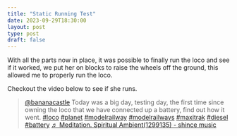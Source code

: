 ```yaml
---
title: "Static Running Test"
date: 2023-09-29T18:30:00
layout: post
type: post
draft: false
---
```


With all the parts now in place, it was possible to finally run the loco and see if it worked, we put her on blocks to raise the wheels off the ground, this allowed me to properly run the loco. 

Checkout the video below to see if she runs. 

<blockquote class="tiktok-embed" cite="https://www.tiktok.com/@bananacastle/video/7283926235716062497" data-video-id="7283926235716062497" style="max-width: 605px;min-width: 325px;" > <section> <a target="_blank" title="@bananacastle" href="https://www.tiktok.com/@bananacastle?refer=embed">@bananacastle</a> Today was a big day, testing day, the first time since owning the loco that we have connected up a battery, find out how it went.   <a title="loco" target="_blank" href="https://www.tiktok.com/tag/loco?refer=embed">#loco</a> <a title="planet" target="_blank" href="https://www.tiktok.com/tag/planet?refer=embed">#planet</a> <a title="modelrailway" target="_blank" href="https://www.tiktok.com/tag/modelrailway?refer=embed">#modelrailway</a> <a title="modelrailways" target="_blank" href="https://www.tiktok.com/tag/modelrailways?refer=embed">#modelrailways</a> <a title="maxitrak" target="_blank" href="https://www.tiktok.com/tag/maxitrak?refer=embed">#maxitrak</a> <a title="diesel" target="_blank" href="https://www.tiktok.com/tag/diesel?refer=embed">#diesel</a> <a title="battery" target="_blank" href="https://www.tiktok.com/tag/battery?refer=embed">#battery</a> <a target="_blank" title="♬ Meditation. Spiritual Ambient(1299135) - shince music" href="https://www.tiktok.com/music/Meditation-Spiritual-Ambient-1299135-7146317434637535234?refer=embed">♬ Meditation. Spiritual Ambient(1299135) - shince music</a> </section> </blockquote> <script async src="https://www.tiktok.com/embed.js"></script>